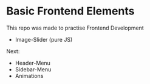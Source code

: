 # Basic Frontend Elements
This repo was made to practise Frontend Development 

- Image-Slider (pure JS)

Next:
- Header-Menu
- Sidebar-Menu
- Animations
